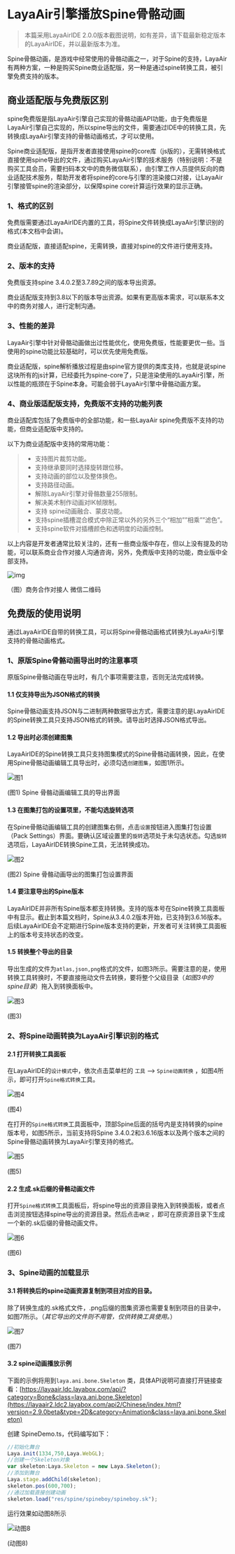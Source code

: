 # LayaAir引擎播放Spine骨骼动画

> 本篇采用LayaAirIDE 2.0.0版本截图说明，如有差异，请下载最新稳定版本的LayaAirIDE，并以最新版本为准。

Spine骨骼动画，是游戏中经常使用的骨骼动画之一，对于Spine的支持，LayaAir有两种方案，一种是购买Spine商业适配版，另一种是通过spine转换工具，被引擎免费支持的版本。

## 商业适配版与免费版区别

spine免费版是指LayaAir引擎自己实现的骨骼动画API功能，由于免费版是LayaAir引擎自己实现的，所以spine导出的文件，需要通过IDE中的转换工具，先转换成LayaAir引擎支持的骨骼动画格式，才可以使用。

Spine商业适配版，是指开发者直接使用spine的core库（js版的），无需转换格式直接使用spine导出的文件，通过购买LayaAir引擎的技术服务（特别说明：不是购买工具会员，需要扫码本文中的商务微信联系），由引擎工作人员提供反向的商业适配技术服务，帮助开发者将spine的core与引擎的渲染接口对接，让LayaAir引擎接管spine的渲染部分，以保障spine core计算运行效果的显示正确。

### 1、格式的区别

免费版需要通过LayaAirIDE内置的工具，将Spine文件转换成LayaAir引擎识别的格式(本文档中会讲)。

商业适配版，直接适配spine，无需转换，直接对spine的文件进行使用支持。

### 2、版本的支持

免费版支持spine 3.4.0.2至3.7.89之间的版本导出资源。

商业适配版支持到3.8以下的版本导出资源。如果有更高版本需求，可以联系本文中的商务对接人，进行定制沟通。

### 3、性能的差异

LayaAir引擎中针对骨骼动画做出过性能优化，使用免费版，性能要更优一些。当使用的spine功能比较基础时，可以优先使用免费版。

商业适配版，spine解析播放过程是由spine官方提供的类库支持，也就是说spine这块所有的js计算，已经委托为spine-core了，只是渲染使用的LayaAir引擎，所以性能的瓶颈在于Spine本身。可能会弱于LayaAir引擎中骨骼动画方案。

### 4、商业版适配版支持，免费版不支持的功能列表

商业适配库包括了免费版中的全部功能，和一些LayaAir spine免费版不支持的功能，但商业适配版中支持的。

以下为商业适配版中支持的常用功能：

> - 支持图片裁剪功能。
> - 支持继承要同时选择旋转跟位移。
> - 支持动画的部位以及整体换色。
> - 支持路径动画。
> - 解除LayaAir引擎对骨骼数量255限制。
> - 解决美术制作动画对IK帧限制。
> - 支持 spine动画融合、蒙皮功能。
> - 支持spine插槽混合模式中除正常以外的另外三个“相加””相乘””滤色”。
> - 支持spine软件对插槽颜色和透明度的动画控制。

以上内容是开发者通常比较关注的，还有一些商业版中存在，但以上没有提及的功能，可以联系商业合作对接人沟通咨询，另外，免费版中支持的功能，商业版中全部支持。

![img](https://www.layabox.com/product/img/wechat.jpg) 

（图）商务合作对接人 微信二维码



## 免费版的使用说明

通过LayaAirIDE自带的转换工具，可以将Spine骨骼动画格式转换为LayaAir引擎支持的骨骼动画格式。

### 1、原版Spine骨骼动画导出时的注意事项

原版Spine骨骼动画在导出时，有几个事项需要注意，否则无法完成转换。

#### 1.1 仅支持导出为JSON格式的转换

Spine骨骼动画支持JSON与二进制两种数据导出方式，需要注意的是LayaAirIDE的Spine转换工具只支持JSON格式的转换。请导出时选择JSON格式导出。

#### 1.2 导出时必须创建图集

LayaAirIDE的Spine转换工具只支持图集模式的Spine骨骼动画转换，因此，在使用Spine骨骼动画编辑工具导出时，必须勾选`创建图集`，如图1所示。

![图1](img/1.png) 

(图1) Spine 骨骼动画编辑工具的导出界面

#### 1.3 在图集打包的设置项里，不能勾选旋转选项

在Spine骨骼动画编辑工具的创建图集右侧，点击`设置`按钮进入图集打包设置（Pack Settings）界面。要确认区域设置里的`旋转`选项处于未勾选状态。勾选`旋转`选项后，LayaAirIDE转换Spine工具，无法转换成功。

![图2](img/2.png) 

(图2) Spine 骨骼动画导出的图集打包设置界面

#### 1.4 要注意导出的Spine版本

LayaAirIDE并非所有Spine版本都支持转换。支持的版本号在Spine转换工具面板中有显示。截止到本篇文档时，Spine从3.4.0.2版本开始，已支持到3.6.16版本。后续LayaAirIDE会不定期进行Spine版本支持的更新，开发者可关注转换工具面板上的版本号支持状态的改变。

#### 1.5  转换整个导出的目录

导出生成的文件为`atlas,json,png`格式的文件，如图3所示。需要注意的是，使用转换工具转换时，不要直接拖动文件去转换，要将整个父级目录（*如图3中的spine目录*）拖入到转换面板中。

![图3](img/3.png) 

(图3)



### 2、将Spine动画转换为LayaAir引擎识别的格式

#### 2.1 打开转换工具面板

在LayaAirIDE的`设计模式`中，依次点击菜单栏的 `工具` --> `Spine动画转换` ，如图4所示，即可打开`Spine格式转换`工具。

![图4](img/4.png) 

(图4)


在打开的`Spine格式转换`工具面板中，顶部Spine后面的括号内是支持转换的spine版本号，如图5所示，当前支持将Spine 3.4.0.2和3.6.16版本以及两个版本之间的Spine骨骼动画转换为LayaAir引擎支持的格式。

![图5](img/5.png) 

(图5)




#### 2.2 生成.sk后缀的骨骼动画文件

打开`Spine格式转换`工具面板后，将spine导出的资源目录拖入到转换面板，或者点击浏览按钮选择spine导出的资源目录。然后点击`确定` ，即可在原资源目录下生成一个新的.sk后缀的骨骼动画文件。

![图6](img/6.png) 

(图6)



### 3、Spine动画的加载显示

#### 3.1 将转换后的spine动画资源复制到项目对应的目录。

除了转换生成的.sk格式文件，.png后缀的图集资源也需要复制到项目的目录中，如图7所示。（*其它导出的文件则不用管，仅供转换工具使用。*）

![图7](img/7.png) 

(图7)

#### 3.2 spine动画播放示例

下面的示例将用到`laya.ani.bone.Skeleton` 类，具体API说明可直接打开链接查看：[https://layaair.ldc.layabox.com/api/?category=Bone&class=laya.ani.bone.Skeleton](https://layaair2.ldc2.layabox.com/api2/Chinese/index.html?version=2.9.0beta&type=2D&category=Animation&class=laya.ani.bone.Skeleton)

创建 SpineDemo.ts，代码编写如下：

```typescript
//初始化舞台
Laya.init(1334,750,Laya.WebGL);
//创建一个Skeleton对象
var skeleton:Laya.Skeleton = new Laya.Skeleton();
//添加到舞台
Laya.stage.addChild(skeleton);
skeleton.pos(600,700);
//通过加载直接创建动画
skeleton.load("res/spine/spineboy/spineboy.sk");
```
运行效果如动图8所示

![动图8](img/8.gif) 

(动图8)

